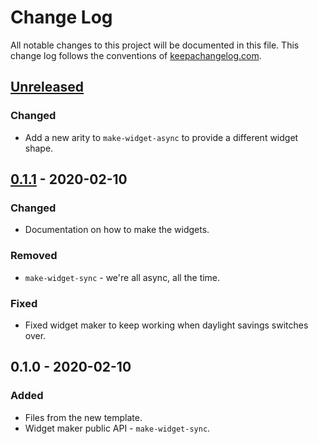 # Change Log
All notable changes to this project will be documented in this file. This change log follows the conventions of [keepachangelog.com](http://keepachangelog.com/).

## [Unreleased]
### Changed
- Add a new arity to `make-widget-async` to provide a different widget shape.

## [0.1.1] - 2020-02-10
### Changed
- Documentation on how to make the widgets.

### Removed
- `make-widget-sync` - we're all async, all the time.

### Fixed
- Fixed widget maker to keep working when daylight savings switches over.

## 0.1.0 - 2020-02-10
### Added
- Files from the new template.
- Widget maker public API - `make-widget-sync`.

[Unreleased]: https://github.com/your-name/markov-elear/compare/0.1.1...HEAD
[0.1.1]: https://github.com/your-name/markov-elear/compare/0.1.0...0.1.1
